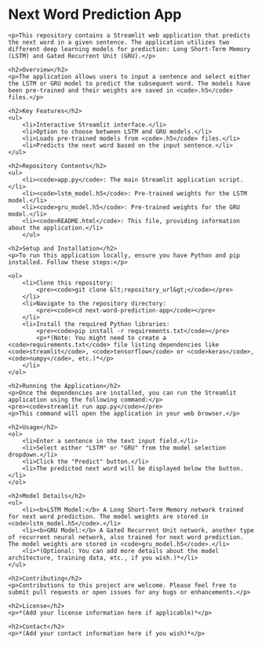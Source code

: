 <!DOCTYPE html>
<html lang="en">
<head>
    <meta charset="UTF-8">
    <meta name="viewport" content="width=device-width, initial-scale=1.0">
    <title>Next Word Prediction App</title>
</head>
<body>
    <h1>Next Word Prediction App</h1>

    <p>This repository contains a Streamlit web application that predicts the next word in a given sentence. The application utilizes two different deep learning models for prediction: Long Short-Term Memory (LSTM) and Gated Recurrent Unit (GRU).</p>

    <h2>Overview</h2>
    <p>The application allows users to input a sentence and select either the LSTM or GRU model to predict the subsequent word. The models have been pre-trained and their weights are saved in <code>.h5</code> files.</p>

    <h2>Key Features</h2>
    <ul>
        <li>Interactive Streamlit interface.</li>
        <li>Option to choose between LSTM and GRU models.</li>
        <li>Loads pre-trained models from <code>.h5</code> files.</li>
        <li>Predicts the next word based on the input sentence.</li>
    </ul>

    <h2>Repository Contents</h2>
    <ul>
        <li><code>app.py</code>: The main Streamlit application script.</li>
        <li><code>lstm_model.h5</code>: Pre-trained weights for the LSTM model.</li>
        <li><code>gru_model.h5</code>: Pre-trained weights for the GRU model.</li>
        <li><code>README.html</code>: This file, providing information about the application.</li>
        </ul>

    <h2>Setup and Installation</h2>
    <p>To run this application locally, ensure you have Python and pip installed. Follow these steps:</p>

    <ol>
        <li>Clone this repository:
            <pre><code>git clone &lt;repository_url&gt;</code></pre>
        </li>
        <li>Navigate to the repository directory:
            <pre><code>cd next-word-prediction-app</code></pre>
        </li>
        <li>Install the required Python libraries:
            <pre><code>pip install -r requirements.txt</code></pre>
            <p>*(Note: You might need to create a <code>requirements.txt</code> file listing dependencies like <code>streamlit</code>, <code>tensorflow</code> or <code>keras</code>, <code>numpy</code>, etc.)*</p>
        </li>
    </ol>

    <h2>Running the Application</h2>
    <p>Once the dependencies are installed, you can run the Streamlit application using the following command:</p>
    <pre><code>streamlit run app.py</code></pre>
    <p>This command will open the application in your web browser.</p>

    <h2>Usage</h2>
    <ol>
        <li>Enter a sentence in the text input field.</li>
        <li>Select either "LSTM" or "GRU" from the model selection dropdown.</li>
        <li>Click the "Predict" button.</li>
        <li>The predicted next word will be displayed below the button.</li>
    </ol>

    <h2>Model Details</h2>
    <ul>
        <li><b>LSTM Model:</b> A Long Short-Term Memory network trained for next word prediction. The model weights are stored in <code>lstm_model.h5</code>.</li>
        <li><b>GRU Model:</b> A Gated Recurrent Unit network, another type of recurrent neural network, also trained for next word prediction. The model weights are stored in <code>gru_model.h5</code>.</li>
        <li>*(Optional: You can add more details about the model architecture, training data, etc., if you wish.)*</li>
    </ul>

    <h2>Contributing</h2>
    <p>Contributions to this project are welcome. Please feel free to submit pull requests or open issues for any bugs or enhancements.</p>

    <h2>License</h2>
    <p>*(Add your license information here if applicable)*</p>

    <h2>Contact</h2>
    <p>*(Add your contact information here if you wish)*</p>

</body>
</html>